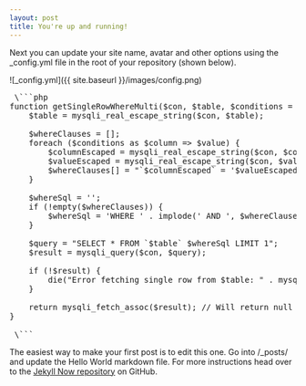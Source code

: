 ```yaml
---
layout: post
title: You're up and running!
---
```


Next you can update your site name, avatar and other options using the _config.yml file in the root of your repository (shown below).

![_config.yml]({{ site.baseurl }}/images/config.png)

<pre> \```php
function getSingleRowWhereMulti($con, $table, $conditions = []) {
    $table = mysqli_real_escape_string($con, $table);
    
    $whereClauses = [];
    foreach ($conditions as $column => $value) {
        $columnEscaped = mysqli_real_escape_string($con, $column);
        $valueEscaped = mysqli_real_escape_string($con, $value);
        $whereClauses[] = "`$columnEscaped` = '$valueEscaped'";
    }

    $whereSql = '';
    if (!empty($whereClauses)) {
        $whereSql = 'WHERE ' . implode(' AND ', $whereClauses);
    }

    $query = "SELECT * FROM `$table` $whereSql LIMIT 1";
    $result = mysqli_query($con, $query);

    if (!$result) {
        die("Error fetching single row from $table: " . mysqli_error($con));
    }

    return mysqli_fetch_assoc($result); // Will return null if no match
}

 \``` </pre>
The easiest way to make your first post is to edit this one. Go into /_posts/ and update the Hello World markdown file. For more instructions head over to the [Jekyll Now repository](https://github.com/barryclark/jekyll-now) on GitHub.